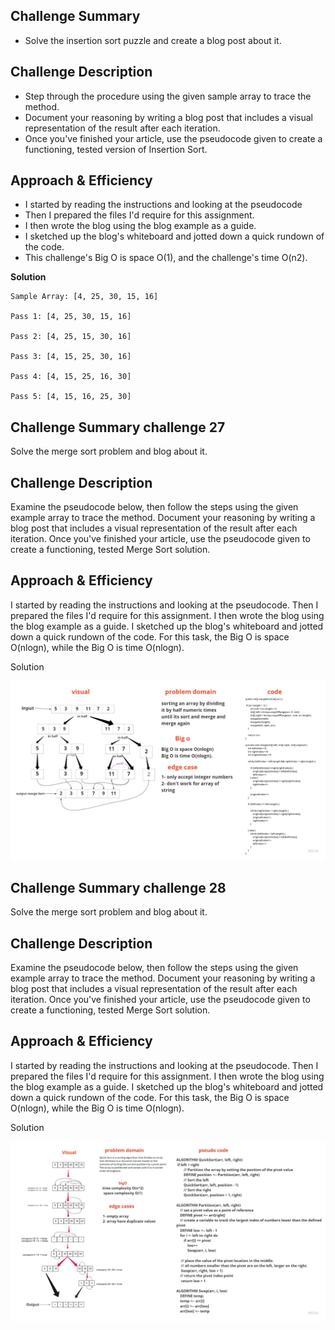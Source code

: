 ## Challenge Summary

- Solve the insertion sort puzzle and create a blog post about it.


## Challenge Description

- Step through the procedure using the given sample array to trace the method. 
- Document your reasoning by writing a blog post that includes a visual representation of the result after each iteration.
- Once you've finished your article, use the pseudocode given to create a functioning, tested version of Insertion Sort.


## Approach & Efficiency

- I started by reading the instructions and looking at the pseudocode 
- Then I prepared the files I'd require for this assignment.
- I then wrote the blog using the blog example as a guide. 
- I sketched up the blog's whiteboard and jotted down a quick rundown of the code.
- This challenge's Big O is space O(1), and the challenge's time O(n2).

**Solution**

```
Sample Array: [4, 25, 30, 15, 16]

Pass 1: [4, 25, 30, 15, 16]

Pass 2: [4, 25, 15, 30, 16]

Pass 3: [4, 15, 25, 30, 16]

Pass 4: [4, 15, 25, 16, 30]

Pass 5: [4, 15, 16, 25, 30]
```

## Challenge Summary  challenge 27

Solve the merge sort problem and blog about it.


## Challenge Description

Examine the pseudocode below, then follow the steps using the given example array to trace the method. Document your reasoning by writing a blog post that includes a visual representation of the result after each iteration. Once you've finished your article, use the pseudocode given to create a functioning, tested Merge Sort solution.


## Approach & Efficiency

I started by reading the instructions and looking at the pseudocode. Then I prepared the files I'd require for this assignment. I then wrote the blog using the blog example as a guide. I sketched up the blog's whiteboard and jotted down a quick rundown of the code. For this task, the Big O is space O(nlogn), while the Big O is time O(nlogn).

Solution

![challenge27](./challenge27.jpg)

## Challenge Summary  challenge 28

Solve the merge sort problem and blog about it.


## Challenge Description

Examine the pseudocode below, then follow the steps using the given example array to trace the method. Document your reasoning by writing a blog post that includes a visual representation of the result after each iteration. Once you've finished your article, use the pseudocode given to create a functioning, tested Merge Sort solution.


## Approach & Efficiency

I started by reading the instructions and looking at the pseudocode. Then I prepared the files I'd require for this assignment. I then wrote the blog using the blog example as a guide. I sketched up the blog's whiteboard and jotted down a quick rundown of the code. For this task, the Big O is space O(nlogn), while the Big O is time O(nlogn).

Solution

![challenge28](./challenge28.jpg)